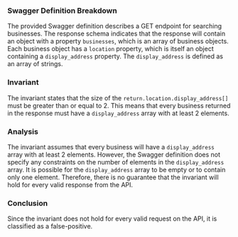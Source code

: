 ### Swagger Definition Breakdown
The provided Swagger definition describes a GET endpoint for searching businesses. The response schema indicates that the response will contain an object with a property `businesses`, which is an array of business objects. Each business object has a `location` property, which is itself an object containing a `display_address` property. The `display_address` is defined as an array of strings.

### Invariant
The invariant states that the size of the `return.location.display_address[]` must be greater than or equal to 2. This means that every business returned in the response must have a `display_address` array with at least 2 elements.

### Analysis
The invariant assumes that every business will have a `display_address` array with at least 2 elements. However, the Swagger definition does not specify any constraints on the number of elements in the `display_address` array. It is possible for the `display_address` array to be empty or to contain only one element. Therefore, there is no guarantee that the invariant will hold for every valid response from the API. 

### Conclusion
Since the invariant does not hold for every valid request on the API, it is classified as a false-positive.
